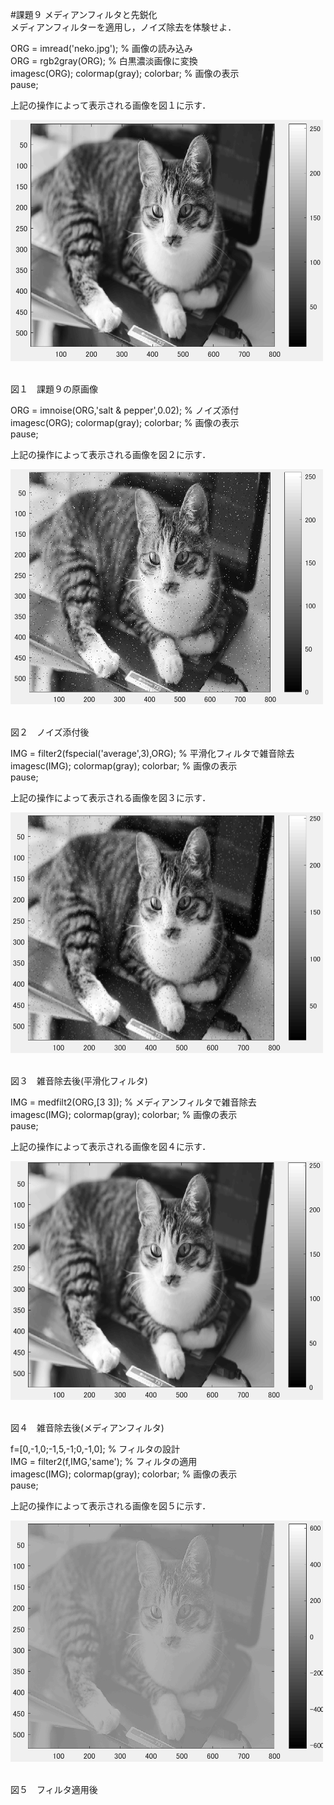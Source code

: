 #課題９ メディアンフィルタと先鋭化  
メディアンフィルターを適用し，ノイズ除去を体験せよ．

ORG = imread('neko.jpg'); % 画像の読み込み  
ORG = rgb2gray(ORG); % 白黒濃淡画像に変換  
imagesc(ORG); colormap(gray); colorbar; % 画像の表示  
pause;  

上記の操作によって表示される画像を図１に示す．

<img src="https://github.com/miyabi0529/15ec068_image_processing/blob/master/kadai9.1.PNG" width="500">  

図１　課題９の原画像

ORG = imnoise(ORG,'salt & pepper',0.02); % ノイズ添付  
imagesc(ORG); colormap(gray); colorbar; % 画像の表示  
pause;  

上記の操作によって表示される画像を図２に示す．

<img src="https://github.com/miyabi0529/15ec068_image_processing/blob/master/kadai9.2.PNG" width="500">  

図２　ノイズ添付後

IMG = filter2(fspecial('average',3),ORG); % 平滑化フィルタで雑音除去  
imagesc(IMG); colormap(gray); colorbar; % 画像の表示  
pause;  

上記の操作によって表示される画像を図３に示す．

<img src="https://github.com/miyabi0529/15ec068_image_processing/blob/master/kadai9.3.PNG" width="500">  

図３　雑音除去後(平滑化フィルタ)

IMG = medfilt2(ORG,[3 3]); % メディアンフィルタで雑音除去  
imagesc(IMG); colormap(gray); colorbar; % 画像の表示  
pause;  

上記の操作によって表示される画像を図４に示す．

<img src="https://github.com/miyabi0529/15ec068_image_processing/blob/master/kadai9.4.PNG" width="500">  

図４　雑音除去後(メディアンフィルタ)

f=[0,-1,0;-1,5,-1;0,-1,0]; % フィルタの設計  
IMG = filter2(f,IMG,'same'); % フィルタの適用  
imagesc(IMG); colormap(gray); colorbar; % 画像の表示  
pause;  

上記の操作によって表示される画像を図５に示す．

<img src="https://github.com/miyabi0529/15ec068_image_processing/blob/master/kadai9.5.PNG" width="500">  

図５　フィルタ適用後
